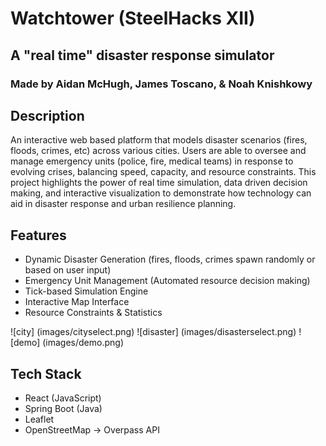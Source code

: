 # Watchtower (SteelHacks XII)
## A "real time" disaster response simulator
### Made by Aidan McHugh, James Toscano, & Noah Knishkowy

## Description
An interactive web based platform that models disaster scenarios (fires, floods, crimes, etc) across various cities. Users are able to oversee and manage emergency units (police, fire, medical teams) in response to evolving crises, balancing speed, capacity, and resource constraints. This project highlights the power of real time simulation, data driven decision making, and interactive visualization to demonstrate how technology can aid in disaster response and urban resilience planning.

## Features
- Dynamic Disaster Generation (fires, floods, crimes spawn randomly or based on user input)
- Emergency Unit Management (Automated resource decision making)
- Tick-based Simulation Engine
- Interactive Map Interface
- Resource Constraints & Statistics

![city] (images/cityselect.png)
![disaster] (images/disasterselect.png)
![demo] (images/demo.png)

## Tech Stack
- React (JavaScript)
- Spring Boot (Java)
- Leaflet
- OpenStreetMap -> Overpass API


